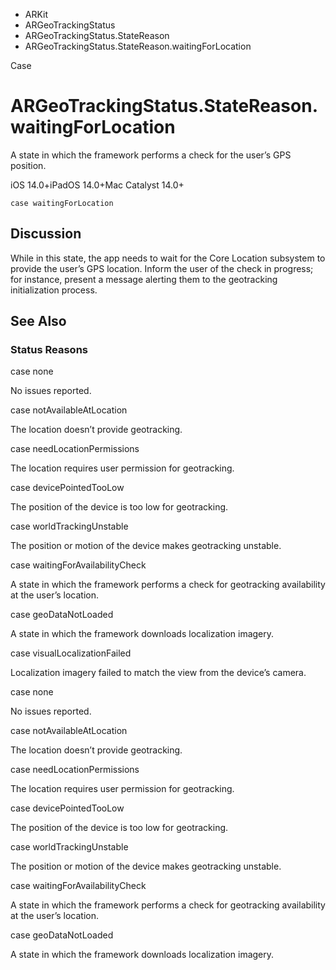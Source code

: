 

- ARKit
- ARGeoTrackingStatus
- ARGeoTrackingStatus.StateReason
-  ARGeoTrackingStatus.StateReason.waitingForLocation 

Case

# ARGeoTrackingStatus.StateReason.waitingForLocation

A state in which the framework performs a check for the user’s GPS position.

iOS 14.0+iPadOS 14.0+Mac Catalyst 14.0+

``` source
case waitingForLocation
```

## Discussion

While in this state, the app needs to wait for the Core Location subsystem to provide the user’s GPS location. Inform the user of the check in progress; for instance, present a message alerting them to the geotracking initialization process.

## See Also

### Status Reasons

case none

No issues reported.

case notAvailableAtLocation

The location doesn’t provide geotracking.

case needLocationPermissions

The location requires user permission for geotracking.

case devicePointedTooLow

The position of the device is too low for geotracking.

case worldTrackingUnstable

The position or motion of the device makes geotracking unstable.

case waitingForAvailabilityCheck

A state in which the framework performs a check for geotracking availability at the user’s location.

case geoDataNotLoaded

A state in which the framework downloads localization imagery.

case visualLocalizationFailed

Localization imagery failed to match the view from the device’s camera.

case none

No issues reported.

case notAvailableAtLocation

The location doesn’t provide geotracking.

case needLocationPermissions

The location requires user permission for geotracking.

case devicePointedTooLow

The position of the device is too low for geotracking.

case worldTrackingUnstable

The position or motion of the device makes geotracking unstable.

case waitingForAvailabilityCheck

A state in which the framework performs a check for geotracking availability at the user’s location.

case geoDataNotLoaded

A state in which the framework downloads localization imagery.


